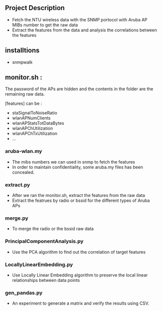 ## Project Description
- Fetch the NTU wireless data with the SNMP portocol with Aruba AP MIBs number to get the raw data
- Extract the features from the data and analysis the correlations between the features 

## installtions
- snmpwalk

## monitor.sh :
The password of the APs are hidden and the contents in the folder are the remaining raw data. 

[features] can be :
* staSignalToNoiseRatio
* wlanAPNumClients
* wlanAPStatsTotDataBytes
* wlanAPChUtilization
* wlanAPChTxUtilization
* ...


### aruba-wlan.my
- The mibs numbers we can used in snmp to fetch the features
- In order to maintain confidentiality, some aruba.my files has been concealed. 

### extract.py
- After we ran the monitor.sh, extract the features from the raw data 
- Extract the featrues by radio or bssid for the different types of Aruba APs

### merge.py
- To merge the radio or the bssid raw data

### PrincipalComponentAnalysis.py
- Use the PCA algorithm to find out the correlation of target features


### LocallyLinearEmbedding.py
- Use Locally Linear Embedding algorithm to preserve the local linear relationships between data points


### gen_pandas.py
- An experiment to generate a matrix and verify the results using CSV.












